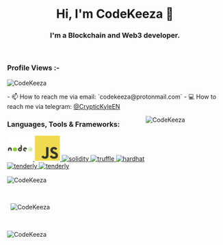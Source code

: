 <h1 align="center">Hi, I'm CodeKeeza 👋</h1>
<h3 align="center">I'm a Blockchain and Web3 developer.</h3>

<br>

<p align="right"> <h3>Profile Views :-</h3> <img src="https://komarev.com/ghpvc/?username=CodeKeeza&label=Profile%20views&color=0e75b6&style=flat"
    alt="CodeKeeza" /> 
  </p>
  - 📫 How to reach me via email: `codekeeza@protonmail.com`
  - 💻 How to reach me via telegram: <a href="http://t.me/cryptickyleen" target="_blank" rel="noreferrer">@CrypticKyleEN</a>
<br>

<p><img align="right" src="https://github.com/Adam-pw/Adam-pw/blob/main/animation_500_kxa883sd.gif" alt="CodeKeeza" height="180" width="180"/></p>

<h3 align="left">Languages, Tools & Frameworks:</h3>
<p>
  <a href="https://nodejs.org" target="_blank" rel="noreferrer"> <img
      src="https://raw.githubusercontent.com/devicons/devicon/master/icons/nodejs/nodejs-original-wordmark.svg"
      alt="nodejs" width="60" height="60" /> </a> <a href="https://developer.mozilla.org/en-US/docs/Web/JavaScript" target="_blank"
    rel="noreferrer"> <img
      src="https://raw.githubusercontent.com/devicons/devicon/master/icons/javascript/javascript-original.svg"
      alt="javascript" width="60" height="60" /> </a><a href="https://docs.soliditylang.org/" target="_blank"
    rel="noreferrer"> <img
      src="https://www.logosvgpng.com/wp-content/uploads/2018/10/solidity-logo-vector.png"
      alt="solidity" width="60" height="60" /> </a><a href="https://trufflesuite.com/" target="_blank"
    rel="noreferrer"> <img
      src="https://trufflesuite.com/assets/logo.png"
      alt="truffle" width="60" height="60" /> </a><a href="https://hardhat.org/" target="_blank"
    rel="noreferrer"> <img
      src="https://pbs.twimg.com/profile_images/1317925773425168384/XQkaoFRg_400x400.jpg"
      alt="hardhat" width="60" height="60" /> </a><a href="https://tenderly.co/" target="_blank"
    rel="noreferrer"> <img
      src="https://tenderly.co/static/logo-vertical-48c77fb121bed85553a911251d2923a5.svg"
      alt="tenderly" width="60" height="60" /> </a><a href="https://next-stack.github.io/ganache/" target="_blank"
    rel="noreferrer"> <img
      src="https://next-stack.github.io/docs/ganache/images/ganache-logo.png"
      alt="tenderly" width="60" height="60" /> </a>
</p>


<p>
  <img align="center"
    src="https://github-readme-stats.vercel.app/api/top-langs?username=CodeKeeza&show_icons=true&locale=en&bg_color=0d1117&text_color=ffffff&layout=compact&hide=css"
    alt="CodeKeeza" 
    bg_color=#808080/>
</p>

<br>

<p>&nbsp;
  <img align="center" 
    src="https://github-readme-stats.vercel.app/api?username=CodeKeeza&show_icons=true&count_private=true&locale=en&bg_color=0d1117&text_color=ffffff&repo=convoychat"
    alt="CodeKeeza" />
</p>

<br>

<p>
   <img align="center"
        src="https://github-readme-streak-stats.herokuapp.com/?user=CodeKeeza&theme=dark&background=0d1117&date_format=M%20j%5B%2C%20Y%5D" 
        alt="CodeKeeza" />
</p>
      
